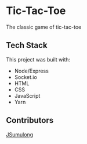 # Tic-Tac-Toe
The classic game of tic-tac-toe

## Tech Stack
This project was built with:
 * Node/Express
 * Socket.io
 * HTML
 * CSS
 * JavaScript
 * Yarn

## Contributors
[JSumulong](https://github.com/JSumulong)
